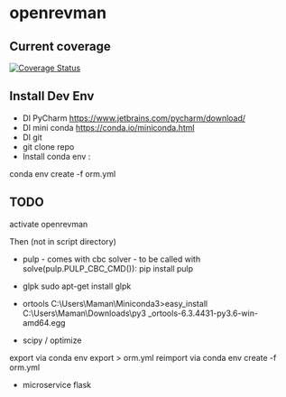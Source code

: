 # openrevman

## Current coverage
[![Coverage Status](https://coveralls.io/repos/github/3like3beer/openrevman/badge.svg?branch=master)](https://coveralls.io/github/3like3beer/openrevman?branch=master)

## Install Dev Env
* Dl PyCharm https://www.jetbrains.com/pycharm/download/
* Dl mini conda https://conda.io/miniconda.html
* Dl git
* git clone repo
* Install conda env :

conda env create -f orm.yml

## TODO

activate openrevman

Then (not in script directory)
* pulp - comes with cbc solver - to be called with solve(pulp.PULP_CBC_CMD()):
pip install pulp

* glpk
sudo apt-get install glpk

* ortools
C:\Users\Maman\Miniconda3>easy_install C:\Users\Maman\Downloads\py3
_ortools-6.3.4431-py3.6-win-amd64.egg


* scipy / optimize



export via 
conda env export > orm.yml
reimport via
conda env create -f orm.yml
* microservice flask
